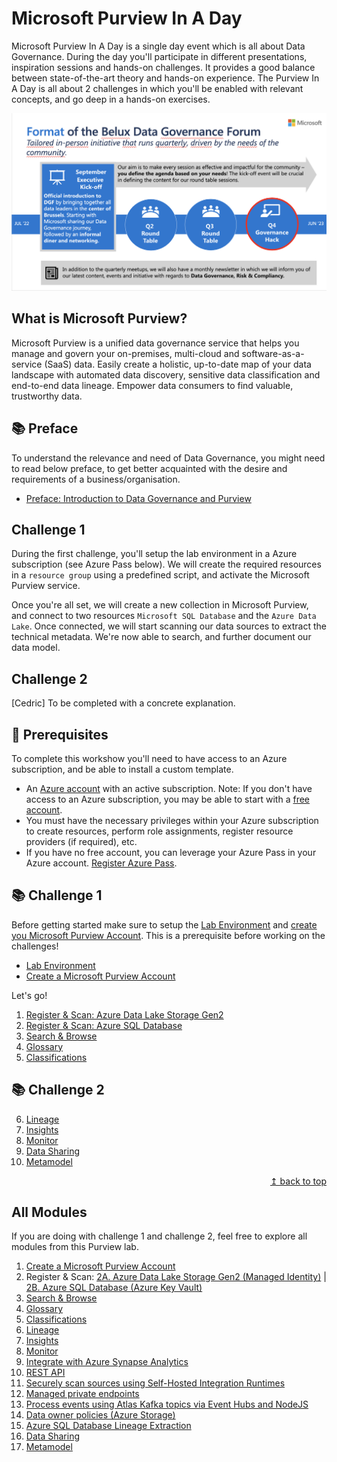 # Microsoft Purview In A Day

Microsoft Purview In A Day is a single day event which is all about Data Governance. During the day you'll participate in different presentations, inspiration sessions and hands-on challenges. It provides a good balance between state-of-the-art theory and hands-on experience. The Purview In A Day is all about 2 challenges in which you'll be enabled with relevant concepts, and go deep in a hands-on exercises.

![Mission statement](./assets/dgf-mission-statement.png)

## What is Microsoft Purview?

Microsoft Purview is a unified data governance service that helps you manage and govern your on-premises, multi-cloud and software-as-a-service (SaaS) data. Easily create a holistic, up-to-date map of your data landscape with automated data discovery, sensitive data classification and end-to-end data lineage. Empower data consumers to find valuable, trustworthy data.

## :books: Preface

To understand the relevance and need of Data Governance, you might need to read below preface, to get better acquainted with the desire and requirements of a business/organisation.

- [Preface: Introduction to Data Governance and Purview](./modules/preface.md)

## Challenge 1

During the first challenge, you'll setup the lab environment in a Azure subscription (see Azure Pass below). We will create the required resources in a `resource group` using a predefined script, and activate the Microsoft Purview service.

Once you're all set, we will create a new collection in Microsoft Purview, and connect to two resources `Microsoft SQL Database` and the `Azure Data Lake`. Once connected, we will start scanning our data sources to extract the technical metadata. We're now able to search, and further document our data model.

## Challenge 2

[Cedric] To be completed with a concrete explanation.

## :thinking: Prerequisites

To complete this workshow you'll need to have access to an Azure subscription, and be able to install a custom template.

- An [Azure account](https://azure.microsoft.com/free/) with an active subscription. Note: If you don't have access to an Azure subscription, you may be able to start with a [free account](https://www.azure.com/free).
- You must have the necessary privileges within your Azure subscription to create resources, perform role assignments, register resource providers (if required), etc.
- If you have no free account, you can leverage your Azure Pass in your Azure account. [Register Azure Pass](https://azure.microsoft.com/en-us/pricing/offers/azure-pass/).

## :books: Challenge 1

Before getting started make sure to setup the [Lab Environment](./modules/module00.md) and [create you Microsoft Purview Account](./modules/module01.md). This is a prerequisite before working on the challenges!

- [Lab Environment](./challenge1/module00.md)
- [Create a Microsoft Purview Account](./challenge1/module01.md)

Let's go!

1. [Register & Scan: Azure Data Lake Storage Gen2 ](./challenge1/module02a.md)
2. [Register & Scan: Azure SQL Database](./challenge1/module02b.md)
3. [Search & Browse](./challenge1/module03.md)
4. [Glossary](./challenge1/module04.md)
5. [Classifications](./challenge1/module05.md)

## :books: Challenge 2

6. [Lineage](./challenge1/module06.md)
7. [Insights](./challenge2/module07.md)
8. [Monitor](./challenge2/module08.md)
9. [Data Sharing](./challenge2/module16.md)
10. [Metamodel](./challenge2/module17.md)

<div align="right"><a href="#microsoft-purview-workshop">↥ back to top</a></div>

## All Modules

If you are doing with challenge 1 and challenge 2, feel free to explore all modules from this Purview lab.

1. [Create a Microsoft Purview Account](./modules/module01.md)
2. Register & Scan: [2A. Azure Data Lake Storage Gen2 (Managed Identity)](./modules/module02a.md) | [2B. Azure SQL Database (Azure Key Vault)](./modules/module02b.md)
3. [Search & Browse](./modules/module03.md)
4. [Glossary](./modules/module04.md)
5. [Classifications](./modules/module05.md)
6. [Lineage](./modules/module06.md)
7. [Insights](./modules/module07.md)
8. [Monitor](./modules/module08.md)
9. [Integrate with Azure Synapse Analytics](./modules/module09.md)
10. [REST API](./modules/module10.md)
11. [Securely scan sources using Self-Hosted Integration Runtimes](./modules/module11.md)
12. [Managed private endpoints](./modules/module12.md)
13. [Process events using Atlas Kafka topics via Event Hubs and NodeJS](./modules/module13.md)
14. [Data owner policies (Azure Storage)](./modules/module14.md)
15. [Azure SQL Database Lineage Extraction](./modules/module15.md)
16. [Data Sharing](./modules/module16.md)
17. [Metamodel](./modules/module17.md)
